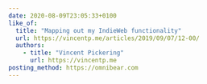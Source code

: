 ```yaml
---
date: 2020-08-09T23:05:33+0100
like_of:
  title: "Mapping out my IndieWeb functionality"
  url: https://vincentp.me/articles/2019/09/07/12-00/
  authors:
    - title: "Vincent Pickering"
      url: https://vincentp.me
posting_method: https://omnibear.com
---
```

